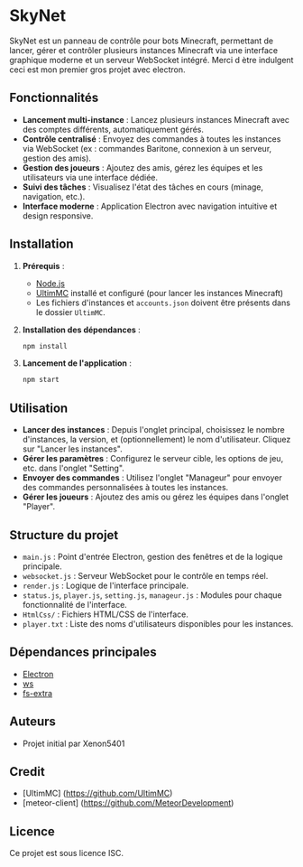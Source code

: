 # SkyNet

SkyNet est un panneau de contrôle pour bots Minecraft, permettant de lancer, gérer et contrôler plusieurs instances Minecraft via une interface graphique moderne et un serveur WebSocket intégré. Merci d ètre indulgent ceci est mon premier gros projet avec electron.

## Fonctionnalités

- **Lancement multi-instance** : Lancez plusieurs instances Minecraft avec des comptes différents, automatiquement gérés.
- **Contrôle centralisé** : Envoyez des commandes à toutes les instances via WebSocket (ex : commandes Baritone, connexion à un serveur, gestion des amis).
- **Gestion des joueurs** : Ajoutez des amis, gérez les équipes et les utilisateurs via une interface dédiée.
- **Suivi des tâches** : Visualisez l'état des tâches en cours (minage, navigation, etc.).
- **Interface moderne** : Application Electron avec navigation intuitive et design responsive.

## Installation

1. **Prérequis** :
   - [Node.js](https://nodejs.org/)
   - [UltimMC](https://github.com/UltimMC/Launcher) installé et configuré (pour lancer les instances Minecraft)
   - Les fichiers d'instances et `accounts.json` doivent être présents dans le dossier `UltimMC`.

2. **Installation des dépendances** :
   ```bash
   npm install
   ```

3. **Lancement de l'application** :
   ```bash
   npm start
   ```

## Utilisation

- **Lancer des instances** : Depuis l'onglet principal, choisissez le nombre d'instances, la version, et (optionnellement) le nom d'utilisateur. Cliquez sur "Lancer les instances".
- **Gérer les paramètres** : Configurez le serveur cible, les options de jeu, etc. dans l'onglet "Setting".
- **Envoyer des commandes** : Utilisez l'onglet "Manageur" pour envoyer des commandes personnalisées à toutes les instances.
- **Gérer les joueurs** : Ajoutez des amis ou gérez les équipes dans l'onglet "Player".

## Structure du projet

- `main.js` : Point d'entrée Electron, gestion des fenêtres et de la logique principale.
- `websocket.js` : Serveur WebSocket pour le contrôle en temps réel.
- `render.js` : Logique de l'interface principale.
- `status.js`, `player.js`, `setting.js`, `manageur.js` : Modules pour chaque fonctionnalité de l'interface.
- `HtmlCss/` : Fichiers HTML/CSS de l'interface.
- `player.txt` : Liste des noms d'utilisateurs disponibles pour les instances.

## Dépendances principales

- [Electron](https://www.electronjs.org/)
- [ws](https://www.npmjs.com/package/ws)
- [fs-extra](https://www.npmjs.com/package/fs-extra)

## Auteurs

- Projet initial par Xenon5401

## Credit

- [UltimMC] (https://github.com/UltimMC)
- [meteor-client] (https://github.com/MeteorDevelopment)

## Licence

Ce projet est sous licence ISC.
